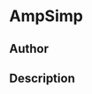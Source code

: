# AmpSimp

## Author

<!-- Insert Your Name Here -->

## Description

<!-- Describe your example here -->
